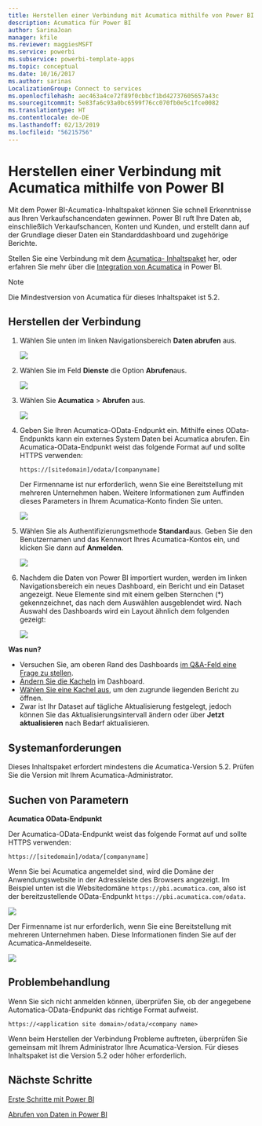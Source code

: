 ```yaml
---
title: Herstellen einer Verbindung mit Acumatica mithilfe von Power BI
description: Acumatica für Power BI
author: SarinaJoan
manager: kfile
ms.reviewer: maggiesMSFT
ms.service: powerbi
ms.subservice: powerbi-template-apps
ms.topic: conceptual
ms.date: 10/16/2017
ms.author: sarinas
LocalizationGroup: Connect to services
ms.openlocfilehash: aec463a4ce72f89f0cbbcf1bd42737605657a43c
ms.sourcegitcommit: 5e83fa6c93a0bc6599f76cc070fb0e5c1fce0082
ms.translationtype: HT
ms.contentlocale: de-DE
ms.lasthandoff: 02/13/2019
ms.locfileid: "56215756"
---
```

# <a name="connect-to-acumatica-with-power-bi"></a>Herstellen einer Verbindung mit Acumatica mithilfe von Power BI
Mit dem Power BI-Acumatica-Inhaltspaket können Sie schnell Erkenntnisse aus Ihren Verkaufschancendaten gewinnen. Power BI ruft Ihre Daten ab, einschließlich Verkaufschancen, Konten und Kunden, und erstellt dann auf der Grundlage dieser Daten ein Standarddashboard und zugehörige Berichte.

Stellen Sie eine Verbindung mit dem [Acumatica- Inhaltspaket](https://app.powerbi.com/getdata/services/acumatica) her, oder erfahren Sie mehr über die [Integration von Acumatica](https://powerbi.microsoft.com/integrations/acumatica) in Power BI.

>[!NOTE]
>Die Mindestversion von Acumatica für dieses Inhaltspaket ist 5.2.

## <a name="how-to-connect"></a>Herstellen der Verbindung
1. Wählen Sie unten im linken Navigationsbereich **Daten abrufen** aus.
   
   ![](media/service-connect-to-acumatica/getdata3.png)
2. Wählen Sie im Feld **Dienste** die Option **Abrufen**aus.
   
   ![](media/service-connect-to-acumatica/getdata2.png)
3. Wählen Sie **Acumatica** \> **Abrufen** aus.
   
   ![](media/service-connect-to-acumatica/acumatica.png)
4. Geben Sie Ihren Acumatica-OData-Endpunkt ein. Mithilfe eines OData-Endpunkts kann ein externes System Daten bei Acumatica abrufen. Ein Acumatica-OData-Endpunkt weist das folgende Format auf und sollte HTTPS verwenden:
   
     `https://[sitedomain]/odata/[companyname]`
   
   Der Firmenname ist nur erforderlich, wenn Sie eine Bereitstellung mit mehreren Unternehmen haben. Weitere Informationen zum Auffinden dieses Parameters in Ihrem Acumatica-Konto finden Sie unten.
   
   ![](media/service-connect-to-acumatica/parameters.png)
5. Wählen Sie als Authentifizierungsmethode **Standard**aus. Geben Sie den Benutzernamen und das Kennwort Ihres Acumatica-Kontos ein, und klicken Sie dann auf **Anmelden**.
   
    ![](media/service-connect-to-acumatica/creds2.png)
6. Nachdem die Daten von Power BI importiert wurden, werden im linken Navigationsbereich ein neues Dashboard, ein Bericht und ein Dataset angezeigt. Neue Elemente sind mit einem gelben Sternchen (\*) gekennzeichnet, das nach dem Auswählen ausgeblendet wird. Nach Auswahl des Dashboards wird ein Layout ähnlich dem folgenden gezeigt:
   
    ![](media/service-connect-to-acumatica/dashboard.png)

**Was nun?**

* Versuchen Sie, am oberen Rand des Dashboards [im Q&A-Feld eine Frage zu stellen](consumer/end-user-q-and-a.md).
* [Ändern Sie die Kacheln](service-dashboard-edit-tile.md) im Dashboard.
* [Wählen Sie eine Kachel aus](consumer/end-user-tiles.md), um den zugrunde liegenden Bericht zu öffnen.
* Zwar ist Ihr Dataset auf tägliche Aktualisierung festgelegt, jedoch können Sie das Aktualisierungsintervall ändern oder über **Jetzt aktualisieren** nach Bedarf aktualisieren.

## <a name="system-requirements"></a>Systemanforderungen
Dieses Inhaltspaket erfordert mindestens die Acumatica-Version 5.2. Prüfen Sie die Version mit Ihrem Acumatica-Administrator.

## <a name="finding-parameters"></a>Suchen von Parametern
**Acumatica OData-Endpunkt**

Der Acumatica-OData-Endpunkt weist das folgende Format auf und sollte HTTPS verwenden:

    https://[sitedomain]/odata/[companyname]

Wenn Sie bei Acumatica angemeldet sind, wird die Domäne der Anwendungswebsite in der Adressleiste des Browsers angezeigt. Im Beispiel unten ist die Websitedomäne `https://pbi.acumatica.com`, also ist der bereitzustellende OData-Endpunkt `https://pbi.acumatica.com/odata`.

 ![](media/service-connect-to-acumatica/url.png)

Der Firmenname ist nur erforderlich, wenn Sie eine Bereitstellung mit mehreren Unternehmen haben. Diese Informationen finden Sie auf der Acumatica-Anmeldeseite.

![](media/service-connect-to-acumatica/signin2.png)

## <a name="troubleshooting"></a>Problembehandlung
Wenn Sie sich nicht anmelden können, überprüfen Sie, ob der angegebene Automatica-OData-Endpunkt das richtige Format aufweist.

    https://<application site domain>/odata/<company name>

Wenn beim Herstellen der Verbindung Probleme auftreten, überprüfen Sie gemeinsam mit Ihrem Administrator Ihre Acumatica-Version. Für dieses Inhaltspaket ist die Version 5.2 oder höher erforderlich.

## <a name="next-steps"></a>Nächste Schritte
[Erste Schritte mit Power BI](service-get-started.md)

[Abrufen von Daten in Power BI](service-get-data.md)

